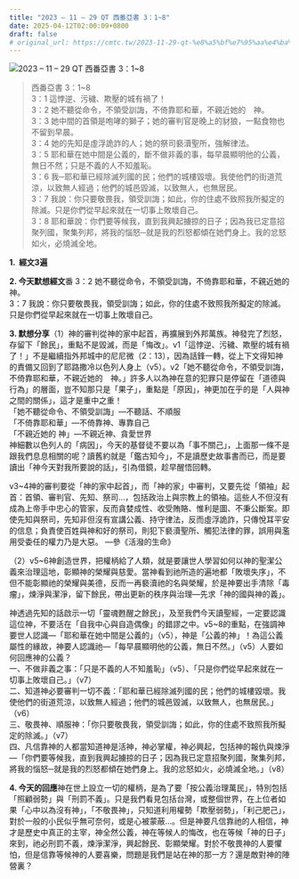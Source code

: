 ```yaml
---
title: "2023 – 11 – 29 QT 西番亞書 3：1~8"
date: 2025-04-12T02:00:09+0800
draft: false
# original_url: https://cmtc.tw/2023-11-29-qt-%e8%a5%bf%e7%95%aa%e4%ba%9e%e6%9b%b8-3%ef%bc%9a18
---
```


![2023 – 11 – 29 QT  西番亞書 3：1\~8](/images/qt.jpg  "2023 – 11 – 29 QT  西番亞書 3：1\~8")

> 西番亞書 3：1\~8  
> 3：1 這悖逆、污穢、欺壓的城有禍了！  
> 3：2 她不聽從命令，不領受訓誨，不倚靠耶和華，不親近她的　神。  
> 3：3 她中間的首領是咆哮的獅子；她的審判官是晚上的豺狼，一點食物也不留到早晨。  
> 3：4 她的先知是虛浮詭詐的人；她的祭司褻瀆聖所，強解律法。  
> 3：5 耶和華在她中間是公義的，斷不做非義的事，每早晨顯明他的公義，無日不然；只是不義的人不知羞恥。  
> 3：6 我─耶和華已經除滅列國的民；他們的城樓毀壞。我使他們的街道荒涼，以致無人經過；他們的城邑毀滅，以致無人，也無居民。  
> 3：7 我說：你只要敬畏我，領受訓誨；如此，你的住處不致照我所擬定的除滅。只是你們從早起來就在一切事上敗壞自己。  
> 3：8 耶和華說：你們要等候我，直到我興起擄掠的日子；因為我已定意招聚列國，聚集列邦，將我的惱怒─就是我的烈怒都傾在她們身上。我的忿怒如火，必燒滅全地。

**1.  經文3遍**

**2. 今天默想經文**番 3：2 她不聽從命令，不領受訓誨，不倚靠耶和華，不親近她的　神。  
3：7 我說：你只要敬畏我，領受訓誨；如此，你的住處不致照我所擬定的除滅。只是你們從早起來就在一切事上敗壞自己。

**3. 默想分享**（1）神的審判從神的家中起首，再擴展到外邦萬族。神發完了烈怒，存留下「餘民」，重點不是毀滅，而是「悔改」。v1「這悖逆、污穢、欺壓的城有禍了！」不是繼續指外邦城中的尼尼微（2：13），因為話鋒一轉，從上下文得知神的責備又回到了耶路撒冷以色列人身上（v5）。v2「她不聽從命令，不領受訓誨，不倚靠耶和華，不親近她的　神。」許多人以為神在意的犯罪只是停留在「道德與行為」的層面，豈不知那只是「果子」，重點是「原因」，神更加在乎的是「人與神之間的關係」，這才是重中之重！  
「她不聽從命令、不領受訓誨」—不聽話、不順服  
「不倚靠耶和華」—不倚靠神、專靠自己  
「不親近她的 神」—不親近神、貪愛世界  
神細數以色列人的「病因」，今天的基督徒不要以為「事不關己」，上面那一條不是跟我們息息相關的呢？讀舊約就是「鑑古知今」，不是讀歷史故事書而已，而是要讀出「神今天對我所要說的話」，引為借鏡，趁早醒悟回轉。

v3\~4神的審判要從「神的家中起首」，而「神的家」中審判，又要先從「領袖」起首：首領、審判官、先知、祭司…，包括政治上與宗教上的領袖。這些人不但沒有成為上帝手中忠心的管家，反而貪婪成性、收受賄賂、惟利是圖、不秉公斷案。即使先知與祭司，先知非但沒有宣講公義、持守律法，反而虛浮詭詐，只傳悅耳平安的信息；負責使百姓與神和好的祭司，則犯下褻瀆聖所、觸犯法律的罪，誤用與濫用受委任的權力乃是大惡。 —參《活潑的生命》

（2）v5\~6神創造世界，把權柄給了人類，就是要讓世人學習如何以神的聖潔公義來治理這地，彰顯神的榮耀與慈愛。當神看到祂所造的遍地都「敗壞失序」，不但不能彰顯祂的榮耀與美德，反而一再褻瀆祂的名與榮耀，於是神要出手清除「毒瘤」，煉淨與潔淨，留下餘民，帶出更新的秩序與治理—先求「神的國與神的義」。

神透過先知的話啟示一切「靈魂甦醒之餘民」，及至我們今天讀聖經，一定要認識這位神，不要活在「自我中心與自造偶像」的錯謬之中。v5\~8的重點，在強調神要世人認識—「耶和華在她中間是公義的」（v5），神是「公義的神」！為這公義屬性的緣故，神要人認識祂—「每早晨顯明他的公義，無日不然。」（v5）人要如何回應神的公義？  
一、不做非義之事：「只是不義的人不知羞恥」（v5）、「只是你們從早起來就在一切事上敗壞自己。」（v7）  
二、知道神必要審判一切不義：「耶和華已經除滅列國的民；他們的城樓毀壞。我使他們的街道荒涼，以致無人經過；他們的城邑毀滅，以致無人，也無居民。」（v6）  
三、敬畏神、順服神：「你只要敬畏我，領受訓誨；如此，你的住處不致照我所擬定的除滅。」（v7）  
四、凡信靠神的人都當知道神是活神，神必掌權，神必興起，包括神的報仇與煉淨—「你們要等候我，直到我興起擄掠的日子；因為我已定意招聚列國，聚集列邦，將我的惱怒─就是我的烈怒都傾在她們身上。我的忿怒如火，必燒滅全地。」（v8）

**4. 今天的回應**神在世上設立一切的權柄，是為了要「按公義治理萬民」，特別包括「照顧弱勢」與「刑罰不義」。只是我們看見包括台灣，或整個世界，在上位者如果「心中以為沒有神」，「不敬畏神」，只知道利用權勢「欺壓弱勢」，「利己肥己」，對於一般的小民似乎無可奈何，或是心被蒙蔽…。但是神要凡信靠祂的人相信，神才是歷史中真正的主宰，神全然公義，神在等候人的悔改，也在等候「神的日子」來到，祂必刑罰不義，煉淨潔淨，興起餘民、彰顯榮耀。對於不敬畏神的人要懼怕，但是信靠等候神的人要喜樂，問題是我們是站在神的那一方？還是敵對神的陣營裏？